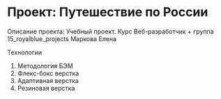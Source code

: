 # Проект: Путешествие по России

Описание проекта:
Учебный проект. Курс Веб-разработчик + группа 15_royalblue_projects Маркова Елена

Технологии
<ol>
<li>Методология БЭМ</li>
<li>Флекс-бокс верстка</li>
<li>Адаптивная верстка</li>
<li>Резиновая верстка</li>
</ol>
